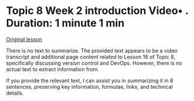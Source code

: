 # Topic 8 Week 2 introduction Video• . Duration: 1 minute 1 min

[Original lesson](https://www.coursera.org/learn/uol-web-development/lecture/a4akP/topic-8-week-2-introduction)

There is no text to summarize. The provided text appears to be a video transcript and additional page content related to Lesson 16 of Topic 8, specifically discussing version control and DevOps. However, there is no actual text to extract information from.

If you provide the relevant text, I can assist you in summarizing it in 8 sentences, preserving key information, formulae, links, and technical details.

